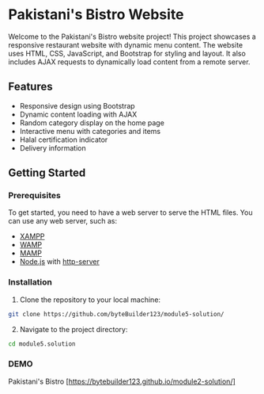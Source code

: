 # Pakistani's Bistro Website

Welcome to the Pakistani's Bistro website project! This project showcases a responsive restaurant website with dynamic menu content. The website uses HTML, CSS, JavaScript, and Bootstrap for styling and layout. It also includes AJAX requests to dynamically load content from a remote server.

## Features

- Responsive design using Bootstrap
- Dynamic content loading with AJAX
- Random category display on the home page
- Interactive menu with categories and items
- Halal certification indicator
- Delivery information

## Getting Started

### Prerequisites

To get started, you need to have a web server to serve the HTML files. You can use any web server, such as:

- [XAMPP](https://www.apachefriends.org/index.html)
- [WAMP](http://www.wampserver.com/en/)
- [MAMP](https://www.mamp.info/en/)
- [Node.js](https://nodejs.org/en/) with [http-server](https://www.npmjs.com/package/http-server)

### Installation

1. Clone the repository to your local machine:

```bash
git clone https://github.com/byteBuilder123/module5-solution/
```

2. Navigate to the project directory:
```bash
cd module5.solution
```

### DEMO
Pakistani's Bistro [https://bytebuilder123.github.io/module2-solution/]

